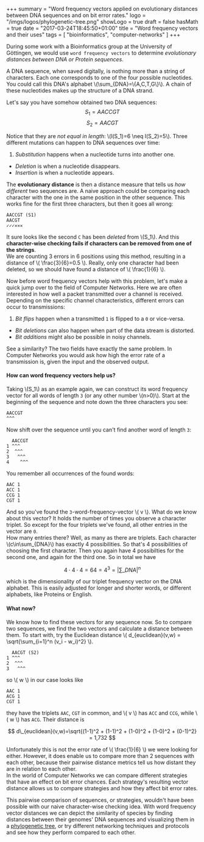 +++
summary = "Word frequency vectors applied on evolutionary distances between DNA sequences and on bit error rates."
logo = "/imgs/logos/phylogenetic-tree.png"
showLogo = true
draft = false
hasMath = true
date = "2017-03-24T18:45:50+01:00"
title = "Word frequency vectors and their uses"
tags = [
  "bioinformatics",
  "computer-networks"
]
+++

During some work with a Bioinformatics group at the University of Göttingen, we would use `word frequency vectors` to determine *evolutionary distances between DNA or Protein sequences*.

A DNA sequence, when saved digitally, is nothing more than a string of characters. Each one corresponds to one of the four possible nucleotides. You could call this DNA's alphabet \\(\sum_{DNA}=\\{A,C,T,G\\}\\). A chain of these nucleotides makes up the structure of a DNA strand.

Let's say you have somehow obtained two DNA sequences:
$$S_1=AACCGT$$
$$S_2=AACGT$$

Notice that they are *not equal in length*: \\(l(S\_1)=6 \neq l(S\_2)=5\\). Three different mutations can happen to DNA sequences over time:

1. *Substitution* happens when a nucleotide turns into another one.
+ *Deletion* is when a nucleotide disappears.
+ *Insertion* is when a nucleotide appears.

The **evolutionary distance** is then a distance measure that tells us *how different* two sequences are. A naive approach could be comparing each character with the one in the same position in the other sequence. This works fine for the first three characters, but then it goes all wrong:

```
AACCGT (S1)
AACGT
✓✓✓✕✕✕
```

It sure looks like the second `C` has been *deleted* from \\(S\_1\\). And this **character-wise checking fails if characters can be removed from one of the strings**.   
We are counting 3 errors in 6 positions using this method, resulting in a distance of \\( \frac{3}{6}=0.5 \\). Really, only one character had been deleted, so we should have found a distance of \\( \frac{1}{6} \\).

Now before word frequency vectors help with this problem, let's make a quick jump over to the field of Computer Networks. Here we are often interested in how well a packet transmitted over a channel is received. Depending on the specific channel characteristics, different errors can occur to transmissions:

1. *Bit flips* happen when a transmitted `1` is flipped to a `0` or vice-versa.
+ *Bit deletions* can also happen when part of the data stream is distorted.
+ *Bit additions* might also be possible in noisy channels.

See a similarity? The two fields have exactly the same problem. In Computer Networks you would ask how high the error rate of a transmission is, given the input and the observed output.

#### How can word frequency vectors help us?
Taking \\(S\_1\\) as an example again, we can construct its word frequency vector for all words of length `3` (or any other number \\(n>0)\\). Start at the beginning of the sequence and note down the three characters you see:

```
AACCGT
^^^
```

Now shift over the sequence until you can't find another word of length `3`:

```
  AACCGT
1 ^^^
2  ^^^
3   ^^^
4    ^^^
```

You remember all occurrences of the found words:

```
AAC 1
ACC 1
CCG 1
CGT 1
```

And so you've found the `3`-word-frequency-vector \\( v \\). What do we know about this vector? It holds the number of times you observe a character triplet. So except for the four triplets we've found, all other entries in the vector are `0`.   
How many entries there? Well, as many as there are triplets. Each character \\(c\in\sum\_{DNA}\\) has exactly 4 possibilities. So that's 4 possibilities of choosing the first character. Then you again have 4 possibilties for the second one, and again for the third one. So in total we have

$$4\cdot 4\cdot 4=64=4^3=\left| \sum\_{DNA} \right| ^n$$

which is the dimensionality of our triplet frequency vector on the DNA alphabet. This is easily adjusted for longer and shorter words, or different alphabets, like Proteins or English.

#### What now?
We know how to find these vectors for any sequence now. So to compare two sequences, we find the two vectors and calculate a distance between them. To start with, try the Euclidean distance \\( d\_{euclidean}(v,w) = \sqrt{\sum\_{i=1}^n (v_i - w_i)^2} \\).

```
  AACGT (S2)
1 ^^^
2  ^^^
3   ^^^
```

so \\( w \\) in our case looks like

```
AAC 1
ACG 1
CGT 1
```

they have the triplets `AAC`, `CGT` in common, and \\( v \\) has `ACC` and `CCG`, while \\( w \\) has `ACG`. Their distance is

$$ d\_{euclidean}(v,w)=\sqrt{(1-1)^2 + (1-1)^2 + (1-0)^2 + (1-0)^2 + (0-1)^2} = 1,732 $$

Unfortunately this is not the error rate of \\( \frac{1}{6} \\) we were looking for either. However, it does enable us to compare more than 2 sequences with each other, because their pairwise distance metrics tell us how distant they are in relation to each other.   
In the world of Computer Networks we can compare different strategies that have an effect on bit error chances. Each strategy's resulting vector distance allows us to compare strategies and how they affect bit error rates.

This pairwise comparison of sequences, or strategies, wouldn't have been possible with our naive character-wise checking idea. With word frequency vector distances we can depict the similarity of species by finding distances between their genomes' DNA sequences and visualizing them in a [phylogenetic tree](https://en.wikipedia.org/wiki/Phylogenetic_tree), or try different networking techniques and protocols and see how they perform compared to each other.
